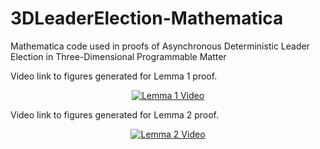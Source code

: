 # 3DLeaderElection-Mathematica
Mathematica code used in proofs of Asynchronous Deterministic Leader Election in Three-Dimensional Programmable Matter

Video link to figures generated for Lemma 1 proof.
<div align="center">
  <a href="https://www.youtube.com/watch?v=HlLYpJ79n8M"><img src="https://img.youtube.com/vi/HlLYpJ79n8M/0.jpg" alt="Lemma 1 Video"></a>
</div>


Video link to figures generated for Lemma 2 proof.
<div align="center">
  <a href="https://www.youtube.com/watch?v=Tjj3X8Y_zPQ"><img src="https://img.youtube.com/vi/Tjj3X8Y_zPQ/0.jpg" alt="Lemma 2 Video"></a>
</div>